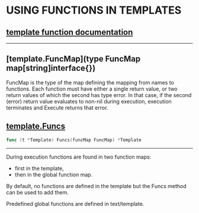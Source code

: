 # USING FUNCTIONS IN TEMPLATES

## [template function documentation](https://godoc.org/text/template#hdr-Functions)

***

## [template.FuncMap](type FuncMap map[string]interface{})

FuncMap is the type of the map defining the mapping from names to functions. Each function must have either a single return value, or two return values of which the second has type error. In that case, if the second (error) return value evaluates to non-nil during execution, execution terminates and Execute returns that error.

## [template.Funcs](https://godoc.org/text/template#Template.Funcs)
``` Go
func (t *Template) Funcs(funcMap FuncMap) *Template
```

***

During execution functions are found in two function maps: 
- first in the template, 
- then in the global function map. 

By default, no functions are defined in the template but the Funcs method can be used to add them.

Predefined global functions are defined in text/template.